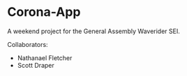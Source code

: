 # Corona-App
A weekend project for the General Assembly Waverider SEI.

Collaborators:
* Nathanael Fletcher
* Scott Draper

